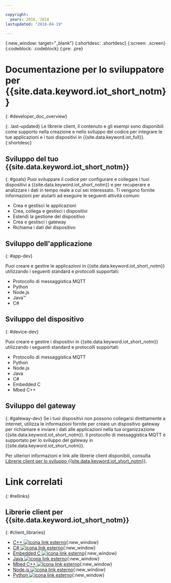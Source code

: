 ```yaml
---

copyright:
  years: 2016, 2018
lastupdated: "2018-04-19"

---
```


{:new_window: target="_blank"}
{:shortdesc: .shortdesc}
{:screen: .screen}
{:codeblock: .codeblock}
{:pre: .pre}

# Documentazione per lo sviluppatore per {{site.data.keyword.iot_short_notm}}
{: #developer_doc_overview}

{: .last-updated}
Le librerie client, il contenuto e gli esempi sono disponibili come supporto nella creazione e nello sviluppo del codice per integrare le tue applicazioni e i tuoi dispositivi in {{site.data.keyword.iot_full}}.
{:shortdesc}


## Sviluppo del tuo {{site.data.keyword.iot_short_notm}}
{: #goals}
Puoi sviluppare il codice per configurare e collegare i tuoi dispositivi a {{site.data.keyword.iot_short_notm}} e per recuperare e analizzare i dati in tempo reale a cui sei interessato. Ti vengono fornite informazioni per aiutarti ad eseguire le seguenti attività comuni:

-  Crea e gestisci le applicazioni
-  Crea, collega e gestisci i dispositivi
-  Estendi la gestione del dispositivo
-  Crea e gestisci i gateway
-  Richiama i dati del dispositivo


## Sviluppo dell'applicazione
{: #app-dev}

Puoi creare e gestire le applicazioni in {{site.data.keyword.iot_short_notm}} utilizzando i seguenti standard e protocolli supportati:

- Protocollo di messaggistica MQTT
- Python
- Node.js
- Java™
- C#

## Sviluppo del dispositivo
{: #device-dev}

Puoi creare e gestire i dispositivi in {{site.data.keyword.iot_short_notm}} utilizzando i seguenti standard e protocolli supportati:

- Protocollo di messaggistica MQTT
- Python
- Node.js
- Java
- C#
- Embedded C
- Mbed C++

## Sviluppo del gateway
{: #gateway-dev}
Se i tuoi dispositivi non possono collegarsi direttamente a internet, utilizza le informazioni fornite per creare un dispositivo gateway per richiamare e inviare i dati alle applicazioni nella tua organizzazione {{site.data.keyword.iot_short_notm}}.
Il protocollo di messaggistica MQTT è supportato per lo sviluppo del gateway in {{site.data.keyword.iot_short_notm}}.

Per ulteriori informazioni e link alle librerie client disponibili, consulta [Librerie client per lo sviluppo {{site.data.keyword.iot_short_notm}}](iot_platform_client_lib.html).

# Link correlati
{: #rellinks}

## Librerie client per {{site.data.keyword.iot_short_notm}}
{: #client_libraries}

* [C++ ![icona link esterno](../../icons/launch-glyph.svg)](https://github.com/ibm-watson-iot/iot-cpp){:new_window}
* [C# ![icona link esterno](../../icons/launch-glyph.svg)](https://github.com/ibm-watson-iot/iot-csharp){:new_window}
* [Embedded C ![icona link esterno](../../icons/launch-glyph.svg)](https://github.com/ibm-watson-iot/iot-embeddedc){:new_window}
* [Java ![icona link esterno](../../icons/launch-glyph.svg)](https://github.com/ibm-watson-iot/iot-java){:new_window}
* [Mbed C++ ![Icona link esterno](../../icons/launch-glyph.svg)](https://os.mbed.com/teams/IBM_IoT/code/IBMIoTF/){:new_window}
* [Node.js ![icona link esterno](../../icons/launch-glyph.svg)](https://github.com/ibm-watson-iot/iot-nodejs){:new_window}
* [Python ![icona link esterno](../../icons/launch-glyph.svg)](https://github.com/ibm-watson-iot/iot-python){:new_window}
